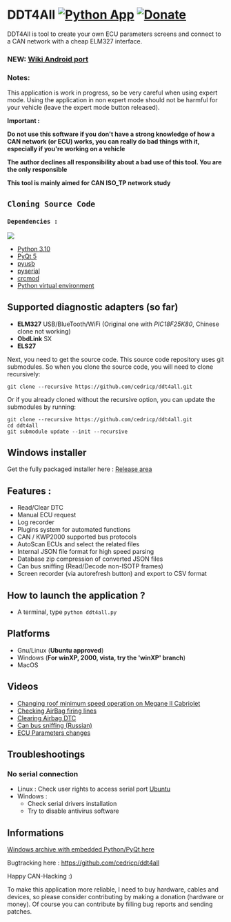 # DDT4All [![Python App](https://github.com/Furtif/ddt4all/actions/workflows/python-app.yml/badge.svg?branch=update)](https://github.com/Furtif/ddt4all/actions/workflows/python-app.yml) [![Donate](https://img.shields.io/badge/Donate-PayPal-green.svg)](https://www.paypal.com/cgi-bin/webscr?cmd=_donations&business=cedricpaille%40gmail%2ecom&lc=CY&item_name=codetronic&currency_code=EUR&bn=PP%2dDonationsBF%3abtn_donateCC_LG%2egif%3aNonHosted)
DDT4All is tool to create your own ECU parameters screens and connect to a CAN network with a cheap ELM327 interface.

### NEW: [Wiki Android port](https://github.com/cedricp/ddt4all/wiki/Android-port)

### Notes:
This application is work in progress, so be very careful when using expert mode.
Using the application in non expert mode should not be harmful for your vehicle (leave the expert mode button released).

**Important :**

**Do not use this software if you don't have a strong knowledge of how a CAN network (or ECU) works, you can really do bad things with it, especially if you're working on a vehicle**

**The author declines all responsibility about a bad use of this tool. You are the only responsible**

**This tool is mainly aimed for CAN ISO_TP network study**

## `Cloning Source Code`
### `Dependencies :`
<img src="https://user-images.githubusercontent.com/11718525/135937807-fd3e0fd2-a31a-47a4-90c6-b0bb1d0704d4.png"></img>
* [Python 3.10](https://www.python.org/downloads/release/python-3105/) 
* [PyQt 5](https://pypi.org/project/PyQt5/)
* [pyusb](https://pypi.org/project/pyusb/)
* [pyserial](https://pypi.org/project/pyserial/)
* [crcmod](https://pypi.org/project/crcmod/)
* [Python virtual environment](https://gist.github.com/dreamorosi/e2947827e5de92b69df68c88475eba38)

## Supported diagnostic adapters (so far)

* **ELM327** USB/BlueTooth/WiFi (Original one with _PIC18F25K80_, Chinese clone not working)
* **ObdLink** SX
* **ELS27**

Next, you need to get the source code.  This source code repository uses git submodules. So when you clone the source code, you will need to clone recursively:

```
git clone --recursive https://github.com/cedricp/ddt4all.git
```

Or if you already cloned without the recursive option, you can update the submodules by running:

```
git clone --recursive https://github.com/cedricp/ddt4all.git
cd ddt4all
git submodule update --init --recursive
```

## Windows installer

Get the fully packaged installer here : [Release area](https://github.com/cedricp/ddt4all/releases)

## Features :

* Read/Clear DTC
* Manual ECU request
* Log recorder
* Plugins system for automated functions
* CAN / KWP2000 supported bus protocols
* AutoScan ECUs and select the related files
* Internal JSON file format for high speed parsing
* Database zip compression of converted JSON files
* Can bus sniffing (Read/Decode non-ISOTP frames)
* Screen recorder (via autorefresh button) and export to CSV format

## How to launch the application ?
* A terminal, type `python ddt4all.py`


## Platforms

* Gnu/Linux (**Ubuntu approved**)
* Windows (**For winXP, 2000, vista, try the 'winXP' branch**)
* MacOS

## Videos

* [Changing roof minimum speed operation on Megane II Cabriolet](https://www.youtube.com/watch?v=6oiXV1Srg7E)
* [Checking AirBag firing lines](https://www.youtube.com/watch?v=zTiqUaWeuT0)
* [Clearing Airbag DTC](https://www.youtube.com/watch?v=oQ3WcKlsvrw)
* [Can bus sniffing (Russian)](https://www.youtube.com/watch?v=SjDC7fUMWmg)
* [ECU Parameters changes](https://www.youtube.com/watch?v=i9VkErEpoDE)

## Troubleshootings

### No serial connection

* Linux : Check user rights to access serial port [Ubuntu](https://askubuntu.com/questions/58119/changing-permissions-on-serial-port)
* Windows :
  * Check serial drivers installation
  * Try to disable antivirus software

## Informations

[Windows archive with embedded Python/PyQt here](https://github.com/cedricp/ddt4all/releases)

Bugtracking here : https://github.com/cedricp/ddt4all

Happy CAN-Hacking :)

To make this application more reliable, I need to buy hardware, cables and devices, so please consider contributing by making a donation (hardware or money). Of course you can contribute by filling bug reports and sending patches.
